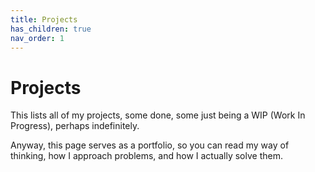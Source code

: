 ```yaml
---
title: Projects
has_children: true
nav_order: 1
---
```


# Projects

This lists all of my projects, some done, some just being a WIP (Work In Progress), perhaps indefinitely.

Anyway, this page serves as a portfolio, so you can read my way of thinking, how I approach problems, and how I actually solve them.